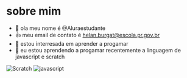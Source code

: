 # sobre mim 
- 👋 ola meu nome é @Aluraestudante 
- :+1: meu email de contato é helan.burgat@escola.pr.gov.br
- 🌱 estou interresada em aprender a progamar 
- 💞️ eu estou aprendendo a progamar recentemente a linguagem de javascript e scratch 

![Scratch](https://img.shields.io/badge/Scratch-4D97FF?style=for-the-badge&logo=Scratch&logoColor=white)
![javascript](https://img.shields.io/badge/JavaScript-323330?style=for-the-badge&logo=javascript&logoColor=F7DF1E)
